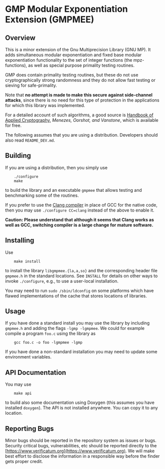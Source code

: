 # GMP Modular Exponentiation Extension (GMPMEE)

## Overview

This is a minor extension of the Gnu Multiprecision Library (GNU MP).
It adds simultaneous modular exponentiation and fixed base modular
exponentiation functionality to the set of integer functions (the
mpz-functions), as well as special purpose primality testing routines.

GMP does contain primality testing routines, but these do not use
cryptographically strong randomness and they do not allow fast testing
or sieving for safe-primality.

Note that **no attempt is made to make this secure against
side-channel attacks**, since there is no need for this type of
protection in the applications for which this library was implemented.

For a detailed account of such algorithms, a good source is [Handbook
of Applied Cryptography](http://www.cacr.math.uwaterloo.ca/hac),
*Menezes, Oorshot, and Vanstone*, which is available for free.

The following assumes that you are using a distribution. Developers
should also read `README_DEV.md`.


## Building

If you are using a distribution, then you simply use

        ./configure
        make

to build the library and an executable `gmpmee` that allows testing
and benchmarking some of the routines.

If you prefer to use the [Clang compiler](https://clang.llvm.org) in
place of GCC for the native code, then you may use `./configure
CC=clang` instead of the above to enable it.

**Caution: Please understand that although it seems that Clang works
as well as GCC, switching compiler is a large change for mature
software.**


## Installing

Use

        make install

to install the library `libgmpmee.{la,a,so}` and the corresponding
header file `gmpmee.h` in the standard locations. See `INSTALL` for
details on other ways to invoke `./configure`, e.g., to use a
user-local installation.

You may need to run `sudo /sbin/ldconfig` on some platforms which have
flawed implementations of the cache that stores locations of
libraries.

## Usage

If you have done a standard install you may use the library by
including `gmpmee.h` and adding the flags `-lgmp -lgmpmee`. We could
for example compile a program `foo.c` using the library as

        gcc foo.c -o foo -lgmpmee -lgmp

If you have done a non-standard installation you may need to update
some environment variables.


## API Documentation

You may use

        make api

to build also some documentation using Doxygen (this assumes you have
installed `doxygen`). The API is not installed anywhere. You can copy
it to any location.


## Reporting Bugs

Minor bugs should be reported in the repository system as issues or
bugs. Security critical bugs, vulnerabilities, etc should be reported
directly to the
[https://www.verificatum.org](https://www.verificatum.org). We will
make best effort to disclose the information in a responsible way
before the finder gets proper credit.
